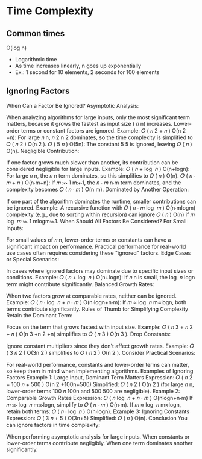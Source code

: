 # Time Complexity
## Common times

O(log n)
- Logarithmic time
- As time increases linearly, n goes up exponentially
- Ex.: 1 second for 10 elements, 2 seconds for 100 elements

## Ignoring Factors

When Can a Factor Be Ignored?
Asymptotic Analysis:

When analyzing algorithms for large inputs, only the most significant term matters, because it grows the fastest as input size (
𝑛
n) increases.
Lower-order terms or constant factors are ignored.
Example:
𝑂
(
𝑛
2
+
𝑛
)
O(n 
2
 +n): For large 
𝑛
n, 
𝑛
2
n 
2
  dominates, so the time complexity is simplified to 
𝑂
(
𝑛
2
)
O(n 
2
 ).
𝑂
(
5
𝑛
)
O(5n): The constant 
5
5 is ignored, leaving 
𝑂
(
𝑛
)
O(n).
Negligible Contribution:

If one factor grows much slower than another, its contribution can be considered negligible for large inputs.
Example:
𝑂
(
𝑛
+
log
⁡
𝑛
)
O(n+logn): For large 
𝑛
n, the 
𝑛
n term dominates, so this simplifies to 
𝑂
(
𝑛
)
O(n).
𝑂
(
𝑛
⋅
𝑚
+
𝑛
)
O(n⋅m+n): If 
𝑚
≫
1
m≫1, the 
𝑛
⋅
𝑚
n⋅m term dominates, and the complexity becomes 
𝑂
(
𝑛
⋅
𝑚
)
O(n⋅m).
Dominated by Another Operation:

If one part of the algorithm dominates the runtime, smaller contributions can be ignored.
Example:
A recursive function with 
𝑂
(
𝑛
⋅
𝑚
log
⁡
𝑚
)
O(n⋅mlogm) complexity (e.g., due to sorting within recursion) can ignore 
𝑂
(
𝑛
)
O(n) if 
𝑚
log
⁡
𝑚
≫
1
mlogm≫1.
When Should All Factors Be Considered?
For Small Inputs:

For small values of 
𝑛
n, lower-order terms or constants can have a significant impact on performance.
Practical performance for real-world use cases often requires considering these "ignored" factors.
Edge Cases or Special Scenarios:

In cases where ignored factors may dominate due to specific input sizes or conditions.
Example:
𝑂
(
𝑛
+
log
⁡
𝑛
)
O(n+logn): If 
𝑛
n is small, the 
log
⁡
𝑛
logn term might contribute significantly.
Balanced Growth Rates:

When two factors grow at comparable rates, neither can be ignored.
Example:
𝑂
(
𝑛
⋅
log
⁡
𝑛
+
𝑛
⋅
𝑚
)
O(n⋅logn+n⋅m): If 
𝑚
≈
log
⁡
𝑛
m≈logn, both terms contribute significantly.
Rules of Thumb for Simplifying Complexity
Retain the Dominant Term:

Focus on the term that grows fastest with input size.
Example: 
𝑂
(
𝑛
3
+
𝑛
2
+
𝑛
)
O(n 
3
 +n 
2
 +n) simplifies to 
𝑂
(
𝑛
3
)
O(n 
3
 ).
Drop Constants:

Ignore constant multipliers since they don't affect growth rates.
Example: 
𝑂
(
3
𝑛
2
)
O(3n 
2
 ) simplifies to 
𝑂
(
𝑛
2
)
O(n 
2
 ).
Consider Practical Scenarios:

For real-world performance, constants and lower-order terms can matter, so keep them in mind when implementing algorithms.
Examples of Ignoring Factors
Example 1: Large Input, Dominant Term Matters
Expression: 
𝑂
(
𝑛
2
+
100
𝑛
+
500
)
O(n 
2
 +100n+500)
Simplified: 
𝑂
(
𝑛
2
)
O(n 
2
 ) (for large 
𝑛
n, lower-order terms 
100
𝑛
100n and 
500
500 are negligible).
Example 2: Comparable Growth Rates
Expression: 
𝑂
(
𝑛
log
⁡
𝑛
+
𝑛
⋅
𝑚
)
O(nlogn+n⋅m)
If 
𝑚
≫
log
⁡
𝑛
m≫logn, simplify to 
𝑂
(
𝑛
⋅
𝑚
)
O(n⋅m).
If 
𝑚
≈
log
⁡
𝑛
m≈logn, retain both terms: 
𝑂
(
𝑛
⋅
log
⁡
𝑛
)
O(n⋅logn).
Example 3: Ignoring Constants
Expression: 
𝑂
(
3
𝑛
+
5
)
O(3n+5)
Simplified: 
𝑂
(
𝑛
)
O(n).
Conclusion
You can ignore factors in time complexity:

When performing asymptotic analysis for large inputs.
When constants or lower-order terms contribute negligibly.
When one term dominates another significantly.